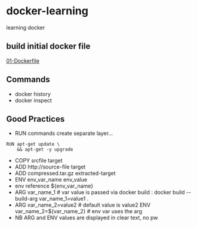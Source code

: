 # docker-learning
learning docker
## build initial docker file
[01-Dockerfile](./01-Dockerfile)
## Commands
- docker history
- docker inspect
## Good Practices
- RUN commands create separate layer... 

```
RUN apt-get update \
	&& apt-get -y upgrade
```
- COPY srcfile target
- ADD http://source-file target
- ADD compressed.tar.gz extracted-target
- ENV env_var_name env_value
- env reference ${env_var_name}
- ARG var_name_1 # var value is passed via docker build : 
  docker build --build-arg var_name_1=value1 .
- ARG var_name_2=value2 # default value is value2
  ENV var_name_2=${var_name_2} # env var uses the arg 
- NB ARG and ENV values are displayed in clear text, no pw

  

  
